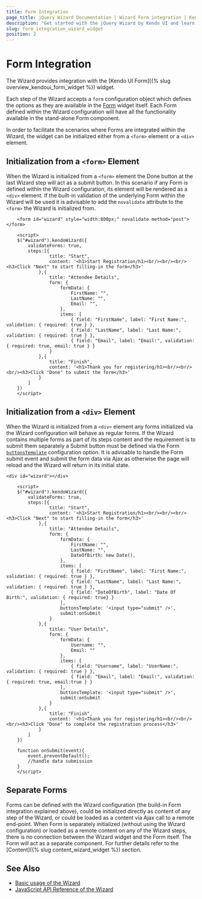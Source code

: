 ```yaml
---
title: Form Integration
page_title: jQuery Wizard Documentation | Wizard Form integration | Kendo UI
description: "Get started with the jQuery Wizard by Kendo UI and learn how the Wizard integrates Kendo UI Forms."
slug: form_integration_wizard_widget
position: 2
---
```


# Form Integration

The Wizard provides integration with the [Kendo UI Form]({% slug overview_kendoui_form_widget  %}) widget.

Each step of the Wizard accepts a `form` configuration object which defines the options as they are available in the [Form](/api/javascript/ui/form) widget itself. Each Form defined within the Wizard configuration will have all the functionality available in the stand-alone Form component.

In order to facilitate the scenarios where Forms are integrated within the Wizard, the widget can be initialized either from a `<form>` element or a `<div>` element.

## Initialization from a `<form>` Element

When the Wizard is initialized from a `<form>` element the Done button at the last Wizard step will act as a submit button. In this scenario if any Form is defined within the Wizard configuration, its element will be rendered as a `<div>` element. If the built-in validation of the underlying Form within the Wizard will be used it is advisable to add the `novalidate` attribute to the `<form>` the Wizard is initialized from.

```dojo
    <form id="wizard" style="width:800px;" novalidate method="post"></form>

    <script>
    $("#wizard").kendoWizard({
        validateForms: true,
        steps:[{
                title: "Start",
                content: '<h1>Start Registration/h1><br/><br/><br/><h3>Click "Next" to start filling-in the form</h3>'
            },{
                title: "Attendee Details",
                form: {
                    formData: {
                        FirstName: "",
                        LastName: "",
                        Email: "",
                    },
                    items: [
                        { field: "FirstName", label: "First Name:", validation: { required: true } },
                        { field: "LastName", label: "Last Name:", validation: { required: true } },
                        { field: "Email", label: "Email:", validation: { required: true, email: true } }
                }
            },{
                title: "Finish",
                content: '<h1>Thank you for registering/h1><br/><br/><br/><h3>Click "Done" to submit the form</h3>'
            }
        ]
    })
    </script>
```

## Initialization from a `<div>` Element

When the Wizard is initialized from a `<div>` element any forms initialized via the Wizard configuration will behave as regular forms. If the Wizard contains multiple forms as part of its steps content and the requirement is to submit them separately a Submit button must be defined via the Form [`buttonsTemplate`](/api/javascript/ui/form/configuration/buttonstemplate) configuration option. It is advisable to handle the Form submit event and submit the form data via Ajax as otherwise the page will reload and the Wizard will return in its initial state.

```dojo
<div id="wizard"></div>

    <script>
    $("#wizard").kendoWizard({
        validateForms: true,
        steps:[{
                title: "Start",
                content: '<h1>Start Registration/h1><br/><br/><br/><h3>Click "Next" to start filling-in the form</h3>'
            },{
                title: "Attendee Details",
                form: {
                    formData: {
                        FirstName: "",
                        LastName: "",
                        DateOfBirth: new Date(),
                    },
                    items: [
                        { field: "FirstName", label: "First Name:", validation: { required: true } },
                        { field: "LastName", label: "Last Name:", validation: { required: true } },
                        { field: "DateOfBirth", label: "Date Of Birth:", validation: { required: true} }
                    ],
                    buttonsTemplate: '<input type="submit" />',
                    submit:onSubmit
                }
            },{
                title: "User Details",
                form: {
                    formData: {
                        Username: "",
                        Email: ""
                    },
                    items: [
                        { field: "Username", label: "UserName:", validation: { required: true } },
                        { field: "Email", label: "Email:", validation: { required: true, email:true } }
                    ],
                    buttonsTemplate: '<input type="submit" />',
                    submit:onSubmit
                }
            },{
                title: "Finish",
                content: '<h1>Thank you for registering/h1><br/><br/><br/><h3>Click "Done" to complete the registration process</h3>'
            }
        ]
    })

    function onSubmit(event){
        event.preventDefault();
        //handle data submission
    }
    </script>

```

## Separate Forms

Forms can be defined with the Wizard configuration (the build-in Form integration explained above), could be initialized directly as content of any step of the Wizard, or could be loaded as a content via Ajax call to a remote end-point. When Form is separately initialized (without using the Wizard configuration) or loaded as a remote content on any of the Wizard steps, there is no connection between the Wizard widget and the Form itself. The Form will act as a separate component. For further details refer to the [Content]({% slug content_wizard_widget %}) section.

## See Also

* [Basic usage of the Wizard](https://demos.telerik.com/kendo-ui/wizard/index)
* [JavaScript API Reference of the Wizard](/api/javascript/ui/wizard)
